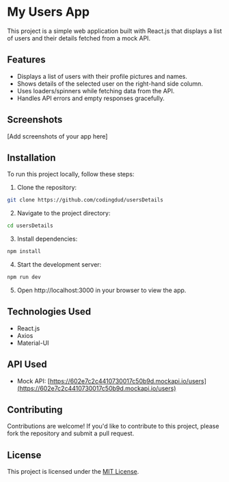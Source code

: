 # My Users App

This project is a simple web application built with React.js that displays a list of users and their details fetched from a mock API.

## Features

- Displays a list of users with their profile pictures and names.
- Shows details of the selected user on the right-hand side column.
- Uses loaders/spinners while fetching data from the API.
- Handles API errors and empty responses gracefully.

## Screenshots

[Add screenshots of your app here]

## Installation

To run this project locally, follow these steps:

1. Clone the repository:

```sh
git clone https://github.com/codingdud/usersDetails
```

2. Navigate to the project directory:
```sh
cd usersDetails
```
3. Install dependencies:
```sh
npm install
```

4. Start the development server:

```sh
npm run dev
```

5. Open http://localhost:3000 in your browser to view the app.

## Technologies Used

- React.js
- Axios
- Material-UI

## API Used

- Mock API: [https://602e7c2c4410730017c50b9d.mockapi.io/users](https://602e7c2c4410730017c50b9d.mockapi.io/users)

## Contributing

Contributions are welcome! If you'd like to contribute to this project, please fork the repository and submit a pull request.

## License

This project is licensed under the [MIT License](LICENSE).


